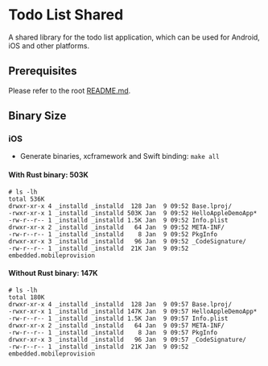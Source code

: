 # Todo List Shared

A shared library for the todo list application, which can be used for Android, iOS and other platforms.

## Prerequisites

Please refer to the root [README.md](../README.md).

## Binary Size

### iOS

- Generate binaries, xcframework and Swift binding: `make all`

#### With Rust binary: 503K

```shell
# ls -lh
total 536K
drwxr-xr-x 4 _installd _installd  128 Jan  9 09:52 Base.lproj/
-rwxr-xr-x 1 _installd _installd 503K Jan  9 09:52 HelloAppleDemoApp*
-rw-r--r-- 1 _installd _installd 1.5K Jan  9 09:52 Info.plist
drwxr-xr-x 2 _installd _installd   64 Jan  9 09:52 META-INF/
-rw-r--r-- 1 _installd _installd    8 Jan  9 09:52 PkgInfo
drwxr-xr-x 3 _installd _installd   96 Jan  9 09:52 _CodeSignature/
-rw-r--r-- 1 _installd _installd  21K Jan  9 09:52 embedded.mobileprovision
```

#### Without Rust binary: 147K

```shell
# ls -lh
total 180K
drwxr-xr-x 4 _installd _installd  128 Jan  9 09:57 Base.lproj/
-rwxr-xr-x 1 _installd _installd 147K Jan  9 09:57 HelloAppleDemoApp*
-rw-r--r-- 1 _installd _installd 1.5K Jan  9 09:57 Info.plist
drwxr-xr-x 2 _installd _installd   64 Jan  9 09:57 META-INF/
-rw-r--r-- 1 _installd _installd    8 Jan  9 09:57 PkgInfo
drwxr-xr-x 3 _installd _installd   96 Jan  9 09:57 _CodeSignature/
-rw-r--r-- 1 _installd _installd  21K Jan  9 09:52 embedded.mobileprovision
```
